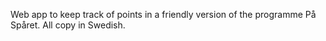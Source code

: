 Web app to keep track of points in a friendly version of the programme På Spåret. All copy in Swedish.